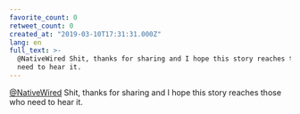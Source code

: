 ```yaml
---
favorite_count: 0
retweet_count: 0
created_at: "2019-03-10T17:31:31.000Z"
lang: en
full_text: >-
  @NativeWired Shit, thanks for sharing and I hope this story reaches those who
  need to hear it.
---
```


[@NativeWired](https://twitter.com/NativeWired) Shit, thanks for sharing and I
hope this story reaches those who need to hear it.
